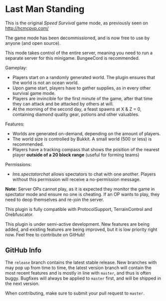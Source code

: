 # Last Man Standing

This is the original *Speed Survival* game mode, as previously seen on http://hcmcpvp.com/

The game mode has been decommissioned, and is now free to use by anyone (and open source).

This mode takes control of the entire server, meaning you need to run a separate server for this minigame. BungeeCord is recommended.

Gameplay:
- Players start on a randomly generated world. The plugin ensures that the world is not an ocean world.
- Upon game start, players have to gather supplies, as in every other survival game mode.
- Players are invincible for the first minute of the game, after that time they can attack and be attacked by others at will.
- At the morning of the second day, a feast spawns at X & Z = 0, containing diamond quality gear, potions and other valuables.

Features:
- Worlds are generated on-demand, depending on the amount of players.
- The world size is controlled by Bukkit. A small world (500 or less) is recommended.
- Players have a tracking compass that shows the position of the nearest player **outside of a 20 block range** (useful for forming teams)

Permissions:
- *lms.spectatorchat* allows spectators to chat with one another. Players without this permission will receive a no-permission message.

**Note:** Server OPs cannot play, as it is expected they monitor the game in spectator mode and ensure no one is cheating. If an OP wants to play, they need to deop themselves and re-join the server.

This plugin is fully compatible with ProtocolSupport, TerrainControl and Orebfuscator.

This plugin is under semi-active development. New features are being added, and existing features are being improved, but it is low priority right now. Feel free to contribute on GitHub!

## GitHub Info

The `release` branch contains the latest stable release. New branches with may pop up from time to time, the latest version branch will contain the most recent features and is mostly in line with `master`, and thus is often buggy. Bugfixes will always be applied to `master` first, and will be shipped in the next version.

When contributing, make sure to submit your pull request to `master`.
